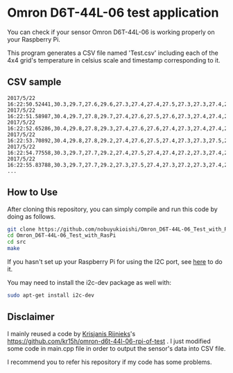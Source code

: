 Omron D6T-44L-06 test application
=================================

You can check if your sensor Omron D6T-44L-06 is working properly on your Raspberry Pi.

This program generates a CSV file named 'Test.csv' including each of the 4x4 grid's temperature in celsius scale and timestamp corresponding to it.

CSV sample
----------

```CSV
2017/5/22 16:22:50.52441,30.3,29.7,27.6,29.6,27.3,27.4,27.4,27.5,27.3,27.3,27.4,27.7,31.2,30.4,27.5,30.3
2017/5/22 16:22:51.58987,30.4,29.7,27.8,29.7,27.4,27.6,27.5,27.6,27.3,27.4,27.4,27.6,30.0,28.6,27.4,30.3
2017/5/22 16:22:52.65286,30.4,29.8,27.8,29.3,27.4,27.6,27.6,27.4,27.3,27.4,27.4,27.8,27.3,27.7,27.7,29.3
2017/5/22 16:22:53.70892,30.4,29.8,27.8,29.2,27.4,27.6,27.5,27.4,27.3,27.3,27.5,27.4,27.3,27.2,27.2,27.7
2017/5/22 16:22:54.77558,30.3,29.7,27.7,29.2,27.4,27.5,27.4,27.4,27.2,27.3,27.4,27.2,27.3,27.1,27.0,27.5
2017/5/22 16:22:55.83788,30.3,29.7,27.7,29.2,27.3,27.5,27.4,27.3,27.2,27.3,27.4,27.3,27.2,27.1,27.1,27.5
...

```

How to Use
----------

After cloning this repository, you can simply compile and run this code by doing as follows.

```bash
git clone https://github.com/nobuyukioishi/Omron_D6T-44L-06_Test_with_RasPi.git
cd Omron_D6T-44L-06_Test_with_RasPi
cd src
make
```

If you hasn't set up your Raspberry Pi for using the I2C port, see [here](http://www.instructables.com/id/Raspberry-Pi-I2C-Python/) to do it.

You may need to install the i2c-dev package as well with:

```bash
sudo apt-get install i2c-dev
```

Disclaimer
----------

I mainly reused a code by [Krisjanis Rijnieks](https://github.com/kr15h)'s https://github.com/kr15h/omron-d6t-44l-06-rpi-of-test .
I just modified some code in main.cpp file in order to output the sensor's data into CSV file.

I recommend you to refer his repository if my code has some problems.
